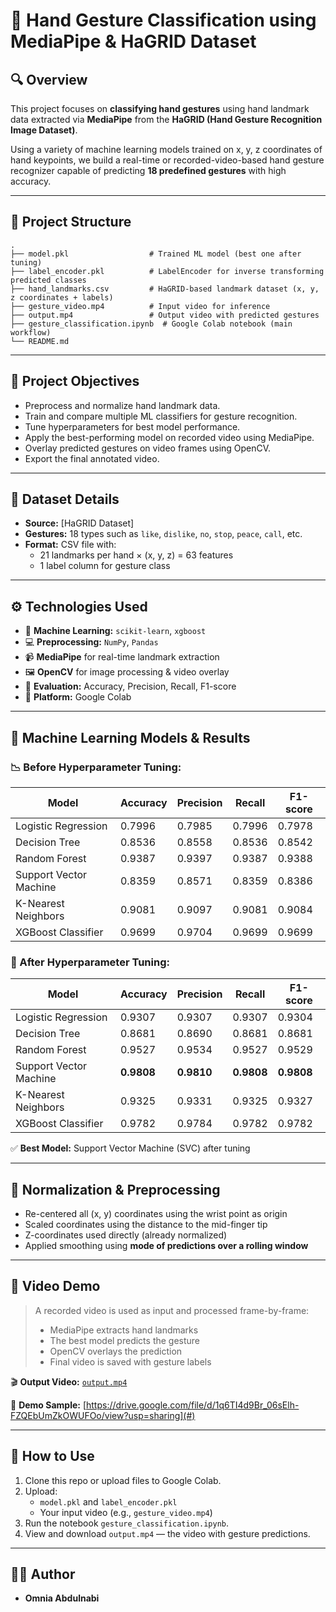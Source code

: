 
# 👋 Hand Gesture Classification using MediaPipe & HaGRID Dataset

## 🔍 Overview
This project focuses on **classifying hand gestures** using hand landmark data extracted via **MediaPipe** from the **HaGRID (Hand Gesture Recognition Image Dataset)**.

Using a variety of machine learning models trained on x, y, z coordinates of hand keypoints, we build a real-time or recorded-video-based hand gesture recognizer capable of predicting **18 predefined gestures** with high accuracy.

---

## 📁 Project Structure

```
.
├── model.pkl                  # Trained ML model (best one after tuning)
├── label_encoder.pkl          # LabelEncoder for inverse transforming predicted classes
├── hand_landmarks.csv         # HaGRID-based landmark dataset (x, y, z coordinates + labels)
├── gesture_video.mp4          # Input video for inference
├── output.mp4                 # Output video with predicted gestures
├── gesture_classification.ipynb  # Google Colab notebook (main workflow)
└── README.md
```

---

## 🎯 Project Objectives

- Preprocess and normalize hand landmark data.
- Train and compare multiple ML classifiers for gesture recognition.
- Tune hyperparameters for best model performance.
- Apply the best-performing model on recorded video using MediaPipe.
- Overlay predicted gestures on video frames using OpenCV.
- Export the final annotated video.

---

## 🧾 Dataset Details

- **Source:** [HaGRID Dataset]
- **Gestures:** 18 types such as `like`, `dislike`, `no`, `stop`, `peace`, `call`, etc.
- **Format:** CSV file with:
  - 21 landmarks per hand × (x, y, z) = 63 features
  - 1 label column for gesture class

---

## ⚙️ Technologies Used

- 🧠 **Machine Learning:** `scikit-learn`, `xgboost`
- 💻 **Preprocessing:** `NumPy`, `Pandas`
- 📹 **MediaPipe** for real-time landmark extraction
- 🖼 **OpenCV** for image processing & video overlay
- 🧪 **Evaluation:** Accuracy, Precision, Recall, F1-score
- 📓 **Platform:** Google Colab

---

## 🧠 Machine Learning Models & Results

### 📉 Before Hyperparameter Tuning:

| Model                   | Accuracy  | Precision | Recall   | F1-score |
|------------------------|-----------|-----------|----------|----------|
| Logistic Regression     | 0.7996    | 0.7985    | 0.7996   | 0.7978   |
| Decision Tree           | 0.8536    | 0.8558    | 0.8536   | 0.8542   |
| Random Forest           | 0.9387    | 0.9397    | 0.9387   | 0.9388   |
| Support Vector Machine  | 0.8359    | 0.8571    | 0.8359   | 0.8386   |
| K-Nearest Neighbors     | 0.9081    | 0.9097    | 0.9081   | 0.9084   |
| XGBoost Classifier      | 0.9699    | 0.9704    | 0.9699   | 0.9699   |

### 🚀 After Hyperparameter Tuning:

| Model                   | Accuracy  | Precision | Recall   | F1-score |
|------------------------|-----------|-----------|----------|----------|
| Logistic Regression     | 0.9307    | 0.9307    | 0.9307   | 0.9304   |
| Decision Tree           | 0.8681    | 0.8690    | 0.8681   | 0.8681   |
| Random Forest           | 0.9527    | 0.9534    | 0.9527   | 0.9529   |
| Support Vector Machine  | **0.9808**| **0.9810**| **0.9808**| **0.9808** |
| K-Nearest Neighbors     | 0.9325    | 0.9331    | 0.9325   | 0.9327   |
| XGBoost Classifier      | 0.9782    | 0.9784    | 0.9782   | 0.9782   |

✅ **Best Model:** Support Vector Machine (SVC) after tuning

---

## 🔁 Normalization & Preprocessing

- Re-centered all (x, y) coordinates using the wrist point as origin
- Scaled coordinates using the distance to the mid-finger tip
- Z-coordinates used directly (already normalized)
- Applied smoothing using **mode of predictions over a rolling window**

---

## 🎥 Video Demo

> A recorded video is used as input and processed frame-by-frame:
> - MediaPipe extracts hand landmarks
> - The best model predicts the gesture
> - OpenCV overlays the prediction
> - Final video is saved with gesture labels

🎬 **Output Video:** [`output.mp4`](#)

📎 **Demo Sample:** [https://drive.google.com/file/d/1q6TI4d9Br_06sElh-FZQEbUmZkOWUFOo/view?usp=sharing](#) 

---

## 📌 How to Use

1. Clone this repo or upload files to Google Colab.
2. Upload:
   - `model.pkl` and `label_encoder.pkl`
   - Your input video (e.g., `gesture_video.mp4`)
3. Run the notebook `gesture_classification.ipynb`.
4. View and download `output.mp4` — the video with gesture predictions.

---

## 🙋‍♀️ Author

- **Omnia Abdulnabi**
